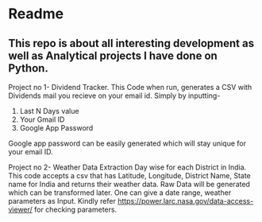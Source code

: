 # Readme
## This repo is about all interesting development as well as Analytical projects I have done on Python.

Project no 1- Dividend Tracker. This Code when run, generates a CSV with Dividends mail you recieve on your email id.
Simply by inputting-
1. Last N Days value
2. Your Gmail ID
3. Google App Password

Google app password can be easily generated which will stay unique for your email ID. 

Project no 2- Weather Data Extraction Day wise for each District in India. This code accepts a csv that has Latitude, Longitude, District Name, State name for India and returns their weather data. Raw Data will be generated which can be transformed later. 
One can give a date range, weather parameters as Input. Kindly refer https://power.larc.nasa.gov/data-access-viewer/ for checking parameters. 
